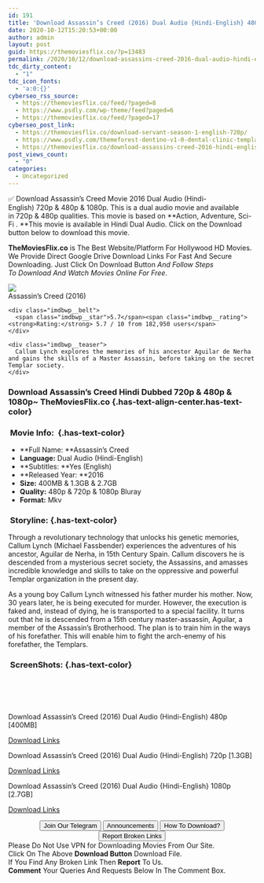```yaml
---
id: 191
title: 'Download Assassin’s Creed (2016) Dual Audio {Hindi-English} 480p [400MB] || 720p [1.3GB] || 1080p [2.7GB]'
date: 2020-10-12T15:20:53+00:00
author: admin
layout: post
guid: https://themoviesflix.co/?p=13483
permalink: /2020/10/12/download-assassins-creed-2016-dual-audio-hindi-english-480p-400mb-720p-1-3gb-1080p-2-7gb/
tdc_dirty_content:
  - "1"
tdc_icon_fonts:
  - 'a:0:{}'
cyberseo_rss_source:
  - https://themoviesflix.co/feed/?paged=8
  - https://www.psdly.com/wp-theme/feed?paged=6
  - https://themoviesflix.co/feed/?paged=17
cyberseo_post_link:
  - https://themoviesflix.co/download-servant-season-1-english-720p/
  - https://www.psdly.com/themeforest-dentino-v1-0-dental-clinic-template-kit-28409821
  - https://themoviesflix.co/download-assassins-creed-2016-hindi-english-480p-720p-1080p/
post_views_count:
  - "0"
categories:
  - Uncategorized
---
```

✅ Download Assassin’s Creed&nbsp;Movie&nbsp;2016 Dual Audio (Hindi-English)&nbsp;720p&nbsp;&&nbsp;480p&nbsp;& 1080p. This is&nbsp;a&nbsp;dual audio&nbsp;movie and available in&nbsp;720p&nbsp;&&nbsp;480p&nbsp;qualities. This movie is based on&nbsp;**Action, Adventure, Sci-Fi .&nbsp;**This movie is available in Hindi Dual Audio. Click on the Download button below to download this movie.

**TheMoviesFlix.co**&nbsp;is The Best Website/Platform For Hollywood HD Movies. We Provide Direct Google Drive Download Links For Fast And Secure Downloading. Just Click On Download Button&nbsp;_And Follow Steps To&nbsp;Download And Watch Movies Online For Free_.

<div class="imdbwp imdbwp--movie dark">
  <div class="imdbwp__thumb">
    <a class="imdbwp__link" target="_blank" title="Assassin's Creed" href="https://www.imdb.com/title/tt2094766/" rel="nofollow noopener noreferrer"><img class="imdbwp__img" src="https://m.media-amazon.com/images/M/MV5BNzE1OTczNTc1OF5BMl5BanBnXkFtZTgwMzgyMDI3MDI@._V1_SX300.jpg" /></a>
  </div>
  
  <div class="imdbwp__content">
    <div class="imdbwp__header">
      <span class="imdbwp__title">Assassin&#8217;s Creed</span> (2016)
    </div>
    
    <div class="imdbwp__belt">
      <span class="imdbwp__star">5.7</span><span class="imdbwp__rating"><strong>Rating:</strong> 5.7 / 10 from 182,950 users</span>
    </div>
    
    <div class="imdbwp__teaser">
      Callum Lynch explores the memories of his ancestor Aguilar de Nerha and gains the skills of a Master Assassin, before taking on the secret Templar society.
    </div>
  </div>
</div>

### Download Assassin’s Creed Hindi&nbsp;Dubbed 720p & 480p & 1080p~ TheMoviesFlix.co {.has-text-align-center.has-text-color}

### &nbsp;Movie Info:&nbsp; {.has-text-color}

  * **Full Name:&nbsp;**Assassin’s Creed
  * **Language:**&nbsp;Dual Audio (Hindi-English)
  * **Subtitles:&nbsp;**Yes (English)
  * **Released Year:&nbsp;**2016
  * **Size:**&nbsp;400MB & 1.3GB & 2.7GB
  * **Quality:**&nbsp;480p & 720p & 1080p Bluray
  * **Format:**&nbsp;Mkv

### &nbsp;Storyline: {.has-text-color}

Through a revolutionary technology that unlocks his genetic memories, Callum Lynch (Michael Fassbender) experiences the adventures of his ancestor, Aguilar de Nerha, in 15th Century Spain. Callum discovers he is descended from a mysterious secret society, the Assassins, and amasses incredible knowledge and skills to take on the oppressive and powerful Templar organization in the present day.

As a young boy Callum Lynch witnessed his father murder his mother. Now, 30 years later, he is being executed for murder. However, the execution is faked and, instead of dying, he is transported to a special facility. It turns out that he is descended from a 15th century master-assassin, Aguilar, a member of the Assassin’s Brotherhood. The plan is to train him in the ways of his forefather. This will enable him to fight the arch-enemy of his forefather, the Templars.

### &nbsp;ScreenShots: {.has-text-color}

<div class="wp-block-image">
  <figure class="aligncenter"><img src="https://i.imgur.com/hEBQZb2.png" alt /></figure>
</div>

<div class="wp-block-image">
  <figure class="aligncenter"><img src="https://i.imgur.com/8vkU0s7.png" alt /></figure>
</div>

<div class="wp-block-image">
  <figure class="aligncenter"><img src="https://i.imgur.com/SmMUxde.png" alt /></figure>
</div>

<div class="wp-block-image">
  <figure class="aligncenter"><img src="https://i.imgur.com/h8jb8Ly.png" alt /></figure>
</div>

<div class="wp-block-image">
  <figure class="aligncenter"><img src="https://i.imgur.com/hNMRTJd.png" alt /></figure>
</div>

<p class="has-text-align-center has-text-color has-medium-font-size">
  Download Assassin’s Creed (2016) Dual Audio (Hindi-English) 480p [400MB]
</p>

<span class="mb-center maxbutton-3-center"><span class="maxbutton-3-container mb-container"><a class="maxbutton-3 maxbutton maxbutton-post-button" target="_blank" rel="nofollow noopener noreferrer" href="https://coinquint.com/a13350/"><span class="mb-text">Download Links</span></a></span></span>

<p class="has-text-align-center has-text-color has-medium-font-size">
  Download Assassin’s Creed (2016) Dual Audio (Hindi-English) 720p [1.3GB]
</p>

<span class="mb-center maxbutton-3-center"><span class="maxbutton-3-container mb-container"><a class="maxbutton-3 maxbutton maxbutton-post-button" target="_blank" rel="nofollow noopener noreferrer" href="https://coinquint.com/a13352/"><span class="mb-text">Download Links</span></a></span></span>

<p class="has-text-align-center has-text-color has-medium-font-size">
  Download Assassin’s Creed (2016) Dual Audio {Hindi-English} 1080p [2.7GB]
</p>

<span class="mb-center maxbutton-3-center"><span class="maxbutton-3-container mb-container"><a class="maxbutton-3 maxbutton maxbutton-post-button" target="_blank" rel="nofollow noopener noreferrer" href="https://coinquint.com/a13355/"><span class="mb-text">Download Links</span></a></span></span>

<center>
</center>

<center>
  <a href="https://t.me/themoviesflixcom" target="_blank" data-wpel-link="external" rel="nofollow external noopener noreferrer"><button class="button button5">Join Our Telegram</button></a> <a href="https://themoviesflix.co/download-assassins-creed-2016-hindi-english-480p-720p-1080p/#" target="_blank" data-wpel-link="external" rel="nofollow external noopener noreferrer"><button class="button button5">Announcements</button></a> <a href="https://themoviesflix.com/how-to-download/" target="_blank" data-wpel-link="external" rel="nofollow external noopener noreferrer"><button class="button button5">How To Download?</button></a> <a href="https://themoviesflix.co/download-assassins-creed-2016-hindi-english-480p-720p-1080p/#" target="_blank" data-wpel-link="external" rel="nofollow external noopener noreferrer"><button class="button button5">Report Broken Links</button></a>
</center>

<div class="alert alert-danger">
  Please Do Not Use VPN for Downloading Movies From Our Site.
</div>

<div class="alert alert-success">
  Click On The Above <strong>Download Button</strong> Download File.
</div>

<div class="alert alert-warning">
  If You Find Any Broken Link Then <strong>Report</strong> To Us.
</div>

<div class="alert alert-info">
  <strong>Comment</strong> Your Queries And Requests Below In The Comment Box.
</div>